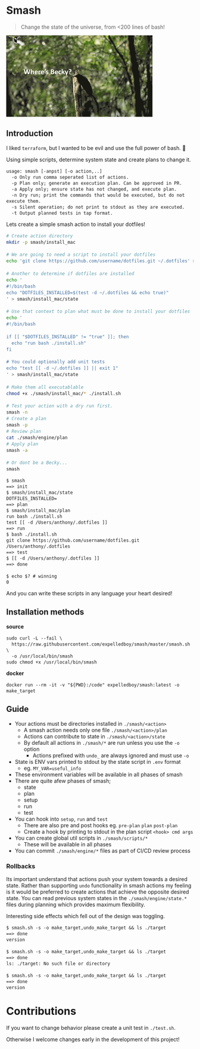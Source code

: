 # Smash

>  Change the state of the universe, from &lt;200 lines of bash!

<img title="" src="docs/lemme-smash.gif" alt="lemme-smash" data-align="left">

## Introduction

I liked `terraform`, but I wanted to be evil and use the full power of bash. 👺

Using simple scripts, determine system state and create plans to change it.

```
usage: smash [-anpst] [-o action,..]
  -o Only run comma seperated list of actions.
  -p Plan only; generate an execution plan. Can be approved in PR.
  -a Apply only; ensure state has not changed, and execute plan.
  -n Dry run; print the commands that would be executed, but do not execute them.
  -s Silent operation; do not print to stdout as they are executed.
  -t Output planned tests in tap format.
```

Lets create a simple smash action to install your dotfiles!

```sh
# Create action directory
mkdir -p smash/install_mac

# We are going to need a script to install your dotfiles
echo 'git clone https://github.com/username/dotfiles.git ~/.dotfiles' > install.sh

# Another to determine if dotfiles are installed
echo '
#!/bin/bash
echo "DOTFILES_INSTALLED=$(test -d ~/.dotfiles && echo true)"
' > smash/install_mac/state

# Use that context to plan what must be done to install your dotfiles
echo '
#!/bin/bash

if [[ "$DOTFILES_INSTALLED" != "true" ]]; then
  echo "run bash ./install.sh"
fi

# You could optionally add unit tests
echo "test [[ -d ~/.dotfiles ]] || exit 1"
' > smash/install_mac/state

# Make them all executablable
chmod +x ./smash/install_mac/* ./install.sh

# Test your action with a dry run first.
smash -n
# Create a plan
smash -p
# Review plan
cat ./smash/engine/plan
# Apply plan
smash -a

# Or dont be a Becky...
smash
```

```
$ smash
==> init
$ smash/install_mac/state
DOTFILES_INSTALLED=
==> plan
$ smash/install_mac/plan
run bash ./install.sh
test [[ -d /Users/anthony/.dotfiles ]]
==> run
$ bash ./install.sh
git clone https://github.com/username/dotfiles.git /Users/anthony/.dotfiles
==> test
$ [[ -d /Users/anthony/.dotfiles ]]
==> done

$ echo $? # winning
0
```

And you can write these scripts in any language your heart desired!

## Installation methods

**source**

```
sudo curl -L --fail \
  https://raw.githubusercontent.com/expelledboy/smash/master/smash.sh \
  -o /usr/local/bin/smash
sudo chmod +x /usr/local/bin/smash
```

**docker**

```
docker run --rm -it -v "${PWD}:/code" expelledboy/smash:latest -o make_target
```

## Guide

- Your actions must be directories installed in `./smash/<action>`
  - A smash action needs only one file `./smash/<action>/plan`
  - Actions can contribute to state in `./smash/<action>/state`
  - By default all actions in `./smash/*` are run unless you use the `-o` option
    - Actions prefixed with `undo_` are always ignored and must use `-o`
- State is ENV vars printed to stdout by the state script in `.env` format
  - eg. `MY_VAR=useful_info`
- These environment variables will be available in all phases of smash
- There are quite afew phases of smash;
  - state
  - plan
  - setup
  - run
  - test
- You can hook into `setup`, `run` and `test`
  - There are also pre and post hooks eg. `pre-plan` `plan` `post-plan`
  - Create a hook by printing to stdout in the plan script `<hook> cmd args`
- You can create global util scripts in `./smash/scripts/*`
  - These will be available in all phases
- You can commit `./smash/engine/*` files as part of CI/CD review process

### Rollbacks

Its important understand that actions push your system towards a desired state.
Rather than supporting `undo` functionality in smash actions my feeling is it
would be preferred to create actions that achieve the opposite desired state.
You can read previous system states in the `./smash/engine/state.*` files during
planning which provides maximum flexibility.

Interesting side effects which fell out of the design was toggling.

```
$ smash.sh -s -o make_target,undo_make_target && ls ./target
==> done
version

$ smash.sh -s -o make_target,undo_make_target && ls ./target
==> done
ls: ./target: No such file or directory

$ smash.sh -s -o make_target,undo_make_target && ls ./target
==> done
version
```

# Contributions

If you want to change behavior please create a unit test in `./test.sh`.

Otherwise I welcome changes early in the development of this project!
